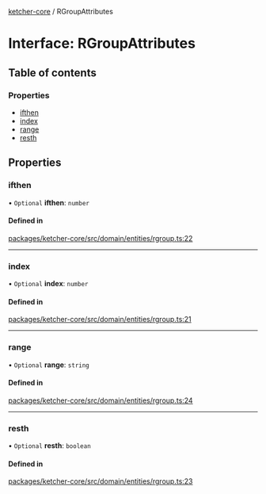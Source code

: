 [ketcher-core](../README.md) / RGroupAttributes

# Interface: RGroupAttributes

## Table of contents

### Properties

- [ifthen](RGroupAttributes.md#ifthen)
- [index](RGroupAttributes.md#index)
- [range](RGroupAttributes.md#range)
- [resth](RGroupAttributes.md#resth)

## Properties

### ifthen

• `Optional` **ifthen**: `number`

#### Defined in

[packages/ketcher-core/src/domain/entities/rgroup.ts:22](https://github.com/epam/ketcher/blob/bf065756/packages/ketcher-core/src/domain/entities/rgroup.ts#L22)

___

### index

• `Optional` **index**: `number`

#### Defined in

[packages/ketcher-core/src/domain/entities/rgroup.ts:21](https://github.com/epam/ketcher/blob/bf065756/packages/ketcher-core/src/domain/entities/rgroup.ts#L21)

___

### range

• `Optional` **range**: `string`

#### Defined in

[packages/ketcher-core/src/domain/entities/rgroup.ts:24](https://github.com/epam/ketcher/blob/bf065756/packages/ketcher-core/src/domain/entities/rgroup.ts#L24)

___

### resth

• `Optional` **resth**: `boolean`

#### Defined in

[packages/ketcher-core/src/domain/entities/rgroup.ts:23](https://github.com/epam/ketcher/blob/bf065756/packages/ketcher-core/src/domain/entities/rgroup.ts#L23)
